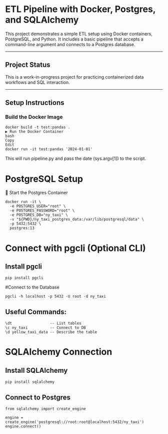 # ETL Pipeline with Docker, Postgres, and SQLAlchemy

This project demonstrates a simple ETL setup using Docker containers, PostgreSQL, and Python. It includes a basic pipeline that accepts a command-line argument and connects to a Postgres database.

---

## Project Status

This is a work-in-progress project for practicing containerized data workflows and SQL interaction.

---

## Setup Instructions

### Build the Docker Image

```
docker build -t test:pandas .
▶️ Run the Docker Container
bash
Copy
Edit
docker run -it test:pandas '2024-01-01'
```
This will run pipeline.py and pass the date (sys.argv[1]) to the script.

# PostgreSQL Setup
🚀 Start the Postgres Container
```
docker run -it \
  -e POSTGRES_USER="root" \
  -e POSTGRES_PASSWORD="root" \
  -e POSTGRES_DB="ny_taxi" \
  -v "${PWD}/ny_taxi_postgres_data:/var/lib/postgresql/data" \
  -p 5432:5432 \
  postgres:13
```

# Connect with pgcli (Optional CLI)
## Install pgcli
``` 
pip install pgcli
```
#Connect to the Database
```
pgcli -h localhost -p 5432 -U root -d ny_taxi

```
## Useful Commands:
```
\dt                 -- List tables
\c ny_taxi          -- Connect to DB
\d yellow_taxi_data -- Describe the table
```
# SQLAlchemy Connection
## Install SQLAlchemy
```
pip install sqlalchemy
```
## Connect to Postgres
```
from sqlalchemy import create_engine

engine = create_engine('postgresql://root:root@localhost:5432/ny_taxi')
engine.connect()
```